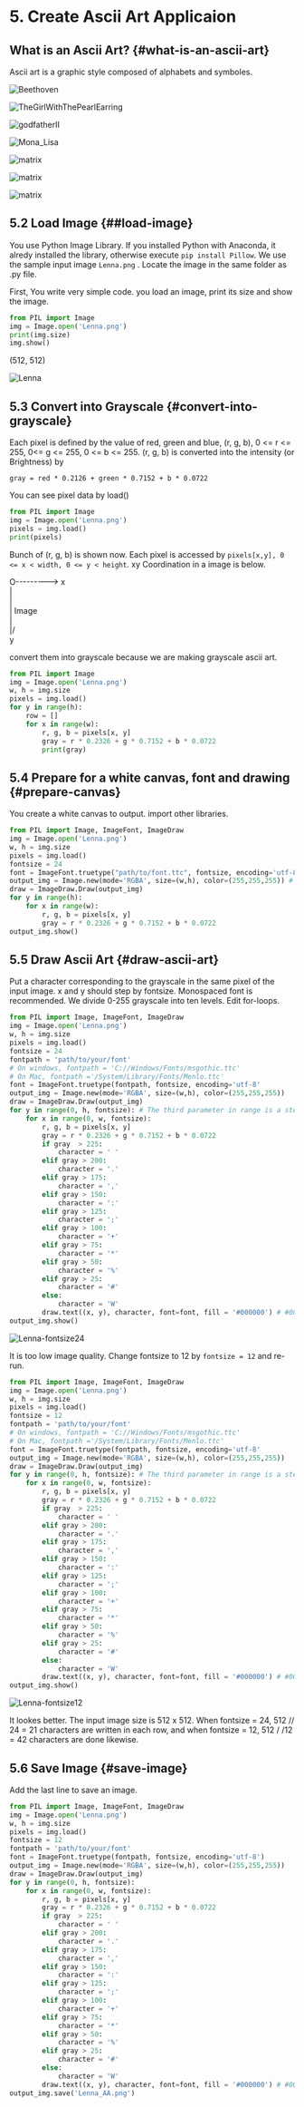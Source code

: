 # 5. Create Ascii Art Applicaion

## What is an Ascii Art? {#what-is-an-ascii-art}
Ascii art is a graphic style composed of alphabets and symboles.

![Beethoven](../images/Beethoven_AsciiMSGothicRegular23.png)

![TheGirlWithThePearlEarring](../images/Johannes_Vermeer_1632-1675_-_The_Girl_With_The_Pearl_Earring_1665_AsciiMSGothicRegular23.png)

![godfatherII](../images/godfatherII_AsciiMSGothicRegular23.png)

![Mona_Lisa](../images/Mona_Lisa_AsciiMSGothicRegular23.png)

![matrix](../images/matrix_dodge.gif)

![matrix](../images/matrix_dodge_aa03.gif)

![matrix](../images/matrix_dodge_aa_fs32.gif)

## 5.2 Load Image {##load-image}
You use Python Image Library. If you installed Python with Anaconda, it alredy installed the library, otherwise execute ```pip install Pillow```.
We use the sample input image ```Lenna.png``` . Locate the image in the same folder as .py file.

First, You write very simple code. you load an image, print its size and show the image.

```py
from PIL import Image
img = Image.open('Lenna.png')
print(img.size)
img.show()
```

(512, 512)

![Lenna](../images/Lenna.png)

## 5.3 Convert into Grayscale {#convert-into-grayscale}
Each pixel is defined by the value of red, green and blue, (r, g, b), 0 <= r <= 255, 0<= g <= 255, 0 <= b <= 255. (r, g, b) is converted into the intensity (or Brightness) by
```
gray = red * 0.2126 + green * 0.7152 + b * 0.0722
```

You can see pixel data by load()

```py
from PIL import Image
img = Image.open('Lenna.png')
pixels = img.load()
print(pixels)
```

Bunch of (r, g, b) is shown now. Each pixel is accessed by ```pixels[x,y], 0 <= x < width, 0 <= y < height```. xy Coordination in a image is below.

O---------> x  
|  
|  
|   Image  
|  
|/  
y

convert them into grayscale because we are making grayscale ascii art.
```py
from PIL import Image
img = Image.open('Lenna.png')
w, h = img.size
pixels = img.load()
for y in range(h):
    row = []
    for x in range(w):
        r, g, b = pixels[x, y]
        gray = r * 0.2326 + g * 0.7152 + b * 0.0722
        print(gray)
```


## 5.4 Prepare for a white canvas, font and drawing {#prepare-canvas}
You create a white canvas to output. import other libraries.

```py
from PIL import Image, ImageFont, ImageDraw
img = Image.open('Lenna.png')
w, h = img.size
pixels = img.load()
fontsize = 24
font = ImageFont.truetype("path/to/font.ttc", fontsize, encoding='utf-8') # In Windows, C://Windows/Fonts/msgothic.ttc
output_img = Image.new(mode='RGBA', size=(w,h), color=(255,255,255)) # white canvas. Its size is the same as the input image's size.
draw = ImageDraw.Draw(output_img)
for y in range(h):
    for x in range(w):
        r, g, b = pixels[x, y]
        gray = r * 0.2326 + g * 0.7152 + b * 0.0722
output_img.show()
```

## 5.5 Draw Ascii Art {#draw-ascii-art}
Put a character corresponding to the grayscale in the same pixel of the input image. x and y should step by fontsize. Monospaced font is recommended.
We divide 0-255 grayscale into ten levels. Edit for-loops.

```py
from PIL import Image, ImageFont, ImageDraw
img = Image.open('Lenna.png')
w, h = img.size
pixels = img.load()
fontsize = 24
fontpath = 'path/to/your/font'
# On windows, fontpath = 'C://Windows/Fonts/msgothic.ttc'
# On Mac, fontpath ='/System/Library/Fonts/Menlo.ttc'
font = ImageFont.truetype(fontpath, fontsize, encoding='utf-8'
output_img = Image.new(mode='RGBA', size=(w,h), color=(255,255,255))
draw = ImageDraw.Draw(output_img)
for y in range(0, h, fontsize): # The third parameter in range is a step 
    for x in range(0, w, fontsize):
        r, g, b = pixels[x, y]
        gray = r * 0.2326 + g * 0.7152 + b * 0.0722
        if gray  > 225:
            character = ' '
        elif gray > 200:
            character = '.'
        elif gray > 175:
            character = ','
        elif gray > 150:
            character = ':'
        elif gray > 125:
            character = ';'
        elif gray > 100:
            character = '+'
        elif gray > 75:
            character = '*'
        elif gray > 50:
            character = '%'
        elif gray > 25:
            character = '#'
        else:
            character = 'W'
        draw.text((x, y), character, font=font, fill = '#000000') # #000000 corresponds black
output_img.show()
```

![Lenna-fontsize24](../images/Lenna-fontsize24.png)

It is too low image quality. Change fontsize to 12 by ```fontsize = 12``` and re-run.

```py
from PIL import Image, ImageFont, ImageDraw
img = Image.open('Lenna.png')
w, h = img.size
pixels = img.load()
fontsize = 12
fontpath = 'path/to/your/font'
# On windows, fontpath = 'C://Windows/Fonts/msgothic.ttc'
# On Mac, fontpath ='/System/Library/Fonts/Menlo.ttc'
font = ImageFont.truetype(fontpath, fontsize, encoding='utf-8'
output_img = Image.new(mode='RGBA', size=(w,h), color=(255,255,255))
draw = ImageDraw.Draw(output_img)
for y in range(0, h, fontsize): # The third parameter in range is a step 
    for x in range(0, w, fontsize):
        r, g, b = pixels[x, y]
        gray = r * 0.2326 + g * 0.7152 + b * 0.0722
        if gray  > 225:
            character = ' '
        elif gray > 200:
            character = '.'
        elif gray > 175:
            character = ','
        elif gray > 150:
            character = ':'
        elif gray > 125:
            character = ';'
        elif gray > 100:
            character = '+'
        elif gray > 75:
            character = '*'
        elif gray > 50:
            character = '%'
        elif gray > 25:
            character = '#'
        else:
            character = 'W'
        draw.text((x, y), character, font=font, fill = '#000000') # #000000 corresponds black
output_img.show()
```

![Lenna-fontsize12](../images/Lenna-fontsize12.png)

It lookes better. The input image size is 512 x 512. When fontsize = 24, 512 // 24 = 21 characters are written in each row, and when fontsize = 12, 512 / /12 = 42 characters are done likewise.

## 5.6 Save Image {#save-image}
Add the last line to save an image.

```py
from PIL import Image, ImageFont, ImageDraw
img = Image.open('Lenna.png')
w, h = img.size
pixels = img.load()
fontsize = 12
fontpath = 'path/to/your/font'
font = ImageFont.truetype(fontpath, fontsize, encoding='utf-8')
output_img = Image.new(mode='RGBA', size=(w,h), color=(255,255,255))
draw = ImageDraw.Draw(output_img)
for y in range(0, h, fontsize):
    for x in range(0, w, fontsize):
        r, g, b = pixels[x, y]
        gray = r * 0.2326 + g * 0.7152 + b * 0.0722
        if gray  > 225:
            character = ' '
        elif gray > 200:
            character = '.'
        elif gray > 175:
            character = ','
        elif gray > 150:
            character = ':'
        elif gray > 125:
            character = ';'
        elif gray > 100:
            character = '+'
        elif gray > 75:
            character = '*'
        elif gray > 50:
            character = '%'
        elif gray > 25:
            character = '#'
        else:
            character = 'W'
        draw.text((x, y), character, font=font, fill = '#000000') # #000000 means black
output_img.save('Lenna_AA.png')
```

